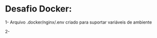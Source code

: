 # Desafio Docker: 

 1- Arquivo .docker/nginx/.env criado para suportar variáveis de ambiente
 
 2- 
